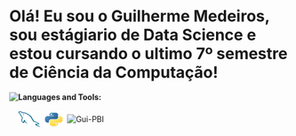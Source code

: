 # Olá! Eu sou o Guilherme Medeiros, sou estágiario de Data Science e estou cursando o ultimo 7º semestre de Ciência da Computação! 
</div>
   <img align="left" height="180cm" src="https://github-readme-stats.vercel.app/api?username=guimedeiros&show_icons=true&theme=radical">
</div>
  <strong>Languages and Tools:</strong>
  <div style="display: inline_block"><br>
   <img align="center" alt="Gui-SQL" height="30" width="40" src="https://raw.githubusercontent.com/devicons/devicon/master/icons/mysql/mysql-original.svg">
   <img align="center" alt="Gui-Python" height="30" width="40" src="https://raw.githubusercontent.com/devicons/devicon/master/icons/python/python-original.svg">
   <img align="center" alt="Gui-PBI" height="30" width="40" src="https://raw.githubusercontent.com/microsoft/PowerBI-Icons/b2ee4327cc6f39abefc1637090ebd9ace516da87/SVG/PowerBI.svg">
</div>
